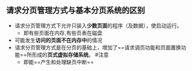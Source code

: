 ## 请求分页管理方式与基本分页系统的区别
- 请求分页管理方式下允许只装入**少数页面**的程序（及数据），使启动运行。
	- 即有些页面在内存,有些页表在磁盘
- 可能发生**访问的页面不在内存中**的情况
- 请求分页管理方式是在分页的基础上，增加了==请求调页功能和页面置换功能==所形成的**页式虚拟存储系统**。 #注意
	- 即能==产生和处理缺页中断==